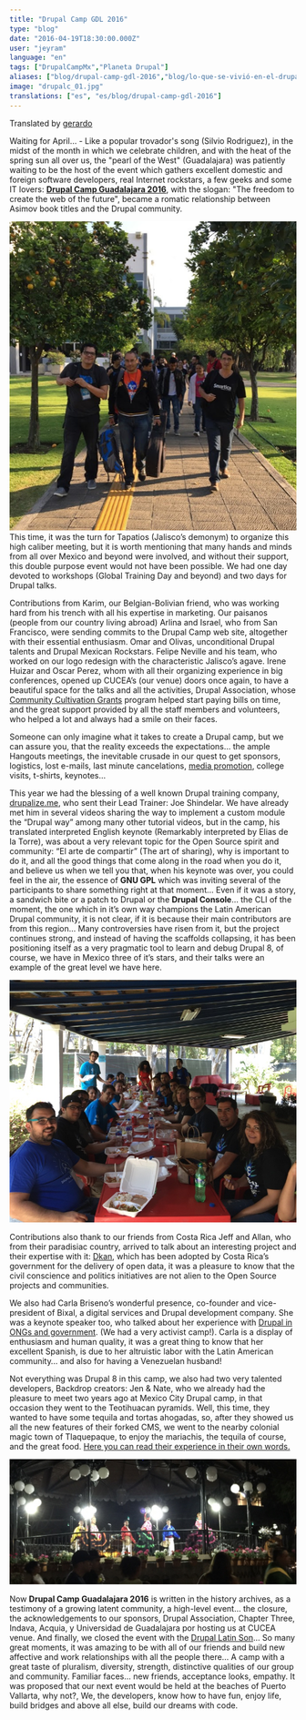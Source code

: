 ```yaml
---
title: "Drupal Camp GDL 2016"
type: "blog"
date: "2016-04-19T18:30:00.000Z"
user: "jeyram"
language: "en"
tags: ["DrupalCampMx","Planeta Drupal"]
aliases: ["blog/drupal-camp-gdl-2016","blog/lo-que-se-vivió-en-el-drupal-camp-gdl-2016","blog/drupal-camp-gdl-2016"]
image: "drupalc_01.jpg"
translations: ["es", "es/blog/drupal-camp-gdl-2016"]
---
```


Translated by [gerardo](http://www.axai.com.mx/en/team/gerardo)

Waiting for April… - Like a popular trovador's song (Silvio Rodriguez), in the midst of the month in which we celebrate children, and with the heat of the spring sun all over us, the "pearl of the West" (Guadalajara) was patiently waiting to be the host of the event which gathers excellent domestic and foreign software developers, real Internet rockstars, a few geeks and some IT lovers: [**Drupal Camp Guadalajara 2016**](http://www.drupalcampgdl.com), with the slogan: "The freedom to create the web of the future", became a romatic relationship between Asimov book titles and the Drupal community.

![](screen_shot_2016-04-19_at_12.34.52_0.png)This time, it was the turn for Tapatios (Jalisco’s demonym) to organize this high caliber meeting, but it is worth mentioning that many hands and minds from all over Mexico and beyond were involved, and without their support, this double purpose event would not have been possible. We had one day devoted to workshops (Global Training Day and beyond) and two days for Drupal talks.

Contributions from Karim, our Belgian-Bolivian friend, who was working hard from his trench with all his expertise in marketing. Our paisanos (people from our country living abroad) Arlina and Israel, who from San Francisco, were sending commits to the Drupal Camp web site, altogether with their essential enthusiasm. Omar and Olivas, unconditional Drupal talents and Drupal Mexican Rockstars. Felipe Neville and his team, who worked on our logo redesign with the characteristic Jalisco’s agave. Irene Huizar and Oscar Perez, whom with all their organizing experience in big conferences, opened up CUCEA’s (our venue) doors once again, to have a beautiful space for the talks and all the activities, Drupal Association, whose [Community Cultivation Grants](http://assoc.drupal.org/grants) program helped start paying bills on time, and the great support provided by all the staff members and volunteers, who helped a lot and always had a smile on their faces. 

Someone can only imagine what it takes to create a Drupal camp, but we can assure you, that the reality exceeds the expectations… the ample Hangouts meetings, the inevitable crusade in our quest to get sponsors, logistics, lost e-mails, last minute cancelations, [media promotion](https://www.youtube.com/watch?v=yQVqXmoNud8), college visits, t-shirts, keynotes…

This year we had the blessing of a well known Drupal training company, [drupalize.me](http://drupalize.me), who sent their Lead Trainer: Joe Shindelar. We have already met him in several videos sharing the way to implement a custom module the “Drupal way” among many other tutorial videos, but in the camp, his translated interpreted English keynote (Remarkably interpreted by Elias de la Torre), was about a very relevant topic for the Open Source spirit and community: “El arte de compartir” (The art of sharing), why is important to do it, and all the good things that come along in the road when you do it, and believe us when we tell you that, when his keynote was over, you could feel in the air, the essence of **GNU GPL** which was inviting several of the participants to share something right at that moment… Even if it was a story, a sandwich bite or a patch to Drupal or the **Drupal Console**… the CLI of the moment, the one which in it’s own way champions the Latin American Drupal community, it is not clear, if it is because their main contributors are from this region… Many controversies have risen from it, but the project continues strong, and instead of having the scaffolds collapsing, it has been positioning itself as a very pragmatic tool to learn and debug Drupal 8, of course, we have in Mexico three of it’s stars, and their talks were an example of the great level we have here.

![](screen_shot_2016-04-19_at_13.34.57.png)

Contributions also thank to our friends from Costa Rica Jeff and Allan, who from their paradisiac country, arrived to talk about an interesting project and their expertise with it: [Dkan](http://www.nucivic.com/dkan/), which has been adopted by Costa Rica’s government for the delivery of open data, it was a pleasure to know that the civil conscience and politics initiatives are not alien to the Open Source projects and communities.

We also had Carla Briseno’s wonderful presence, co-founder and vice-president of Bixal, a digital services and Drupal development company. She was a keynote speaker too, who talked about her experience with [Drupal in ONGs and government](http://www.slideshare.net/CarlaBriceno/drupal-y-gobierno-digital). (We had a very activist camp!). Carla is a display of enthusiasm and human quality, it was a great thing to know that her excellent Spanish, is due to her altruistic labor with the Latin American community… and also for having a Venezuelan husband!

Not everything was Drupal 8 in this camp, we also had two very talented developers, Backdrop creators: Jen & Nate, who we already had the pleasure to meet two years ago at Mexico City Drupal camp, in that occasion they went to the Teotihuacan pyramids. Well, this time, they wanted to have some tequila and tortas ahogadas, so, after they showed us all the new features of their forked CMS, we went to the nearby colonial magic town of Tlaquepaque, to enjoy the mariachis, the tequila of course, and the great food. [Here you can read their experience in their own words.](https://backdropcms.org/news/backdrop-cms-guadalajara)

![](screen_shot_2016-04-19_at_13.05.55_0.png)

Now **Drupal Camp Guadalajara 2016** is written in the history archives, as a testimony of a growing latent community, a high-level event… the closure, the acknowledgements to our sponsors, Drupal Association, Chapter Three, Indava, Acquia, y Universidad de Guadalajara por hosting us at CUCEA venue. And finally, we closed the event with the [Drupal Latin Son](https://www.youtube.com/watch?v=bCDd1yH01GM)… So many great moments, it was amazing to be with all of our friends and build new affective and work relationships with all the people there… A camp with a great taste of pluralism, diversity, strength, distinctive qualities of our group and community. Familiar faces... new friends, acceptance looks, empathy. It was proposed that our next event would be held at the beaches of Puerto Vallarta, why not?, We, the developers, know how to have fun, enjoy life, build bridges and above all else, build our dreams with code.